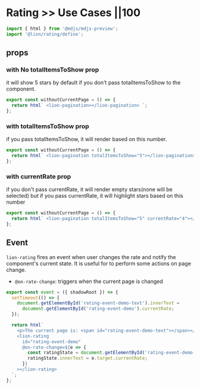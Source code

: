 # Rating >> Use Cases ||100

```js script
import { html } from '@mdjs/mdjs-preview';
import '@lion/rating/define';
```

## props

### with No totalItemsToShow prop

it will show 5 stars by default if you don't pass totalItemsToShow to the component.

```js preview-story
export const withoutCurrentPage = () => {
  return html` <lion-pagination></lion-pagination> `;
};
```

### with totalItemsToShow prop

if you pass totalItemsToShow, it will render based on this number.

```js preview-story
export const withoutCurrentPage = () => {
  return html` <lion-pagination totalItemsToShow="5"></lion-pagination> `;
};
```

### with currentRate prop

if you don't pass currentRate, it will render empty stars(none will be selected) but if you pass currentRate, it will highlight stars based on this number

```js preview-story
export const withoutCurrentPage = () => {
  return html` <lion-pagination totalItemsToShow="5" currentRate="4"></lion-pagination> `;
};
```

## Event

`lion-rating` fires an event when user changes the rate and notify the component's current state. It is useful for to perform some actions on page change.

- `@on-rate-change`: triggers when the current page is changed

```js preview-story
export const event = ({ shadowRoot }) => {
  setTimeout(() => {
    document.getElementById('rating-event-demo-text').innerText =
      document.getElementById('rating-event-demo').currentRate;
  });

  return html`
    <p>The current page is: <span id="rating-event-demo-text"></span></p>
    <lion-rating
      id="rating-event-demo"
      @on-rate-change=${e => {
        const ratingState = document.getElementById('rating-event-demo-text');
        ratingState.innerText = e.target.currentRate;
      }}
    ></lion-rating>
  `;
};
```
